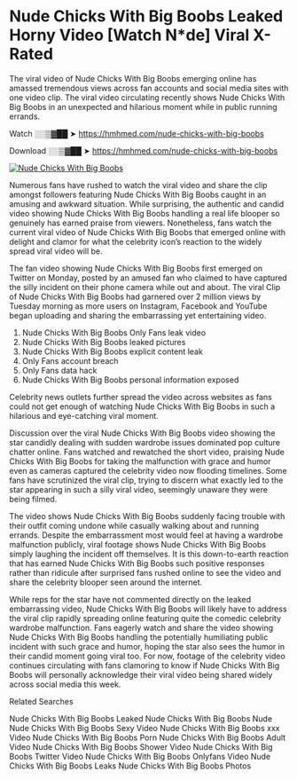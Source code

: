 ﻿# Nude Chicks With Big Boobs Leaked Horny Video [Watch N*de] Viral X-Rated

The viral video of ﻿Nude Chicks With Big Boobs emerging online has amassed tremendous views across fan accounts and social media sites with one video clip. The viral video circulating recently shows ﻿Nude Chicks With Big Boobs in an unexpected and hilarious moment while in public running errands. 

Watch ░░▒▓██ ➤ https://hmhmed.com/nude-chicks-with-big-boobs

Download ░░▒▓██ ➤ https://hmhmed.com/nude-chicks-with-big-boobs

[![Nude Chicks With Big Boobs](https://i.imgur.com/dJHk4Zq.gif)](https://hmhmed.com/nude-chicks-with-big-boobs)

Numerous fans have rushed to watch the viral video and share the clip amongst followers featuring ﻿Nude Chicks With Big Boobs caught in an amusing and awkward situation. While surprising, the authentic and candid video showing ﻿Nude Chicks With Big Boobs handling a real life blooper so genuinely has earned praise from viewers. Nonetheless, fans watch the current viral video of ﻿Nude Chicks With Big Boobs that emerged online with delight and clamor for what the celebrity icon’s reaction to the widely spread viral video will be.

The fan video showing ﻿Nude Chicks With Big Boobs first emerged on Twitter on Monday, posted by an amused fan who claimed to have captured the silly incident on their phone camera while out and about. The viral Clip of ﻿Nude Chicks With Big Boobs had garnered over 2 million views by Tuesday morning as more users on Instagram, Facebook and YouTube began uploading and sharing the embarrassing yet entertaining video. 

1. ﻿Nude Chicks With Big Boobs Only Fans leak video
2. ﻿Nude Chicks With Big Boobs leaked pictures
3. ﻿Nude Chicks With Big Boobs explicit content leak
4. Only Fans account breach
5. Only Fans data hack
6. ﻿Nude Chicks With Big Boobs personal information exposed

Celebrity news outlets further spread the video across websites as fans could not get enough of watching ﻿Nude Chicks With Big Boobs in such a hilarious and eye-catching viral moment. 

Discussion over the viral ﻿Nude Chicks With Big Boobs video showing the star candidly dealing with sudden wardrobe issues dominated pop culture chatter online. Fans watched and rewatched the short video, praising ﻿Nude Chicks With Big Boobs for taking the malfunction with grace and humor even as cameras captured the celebrity video now flooding timelines. Some fans have scrutinized the viral clip, trying to discern what exactly led to the star appearing in such a silly viral video, seemingly unaware they were being filmed.

The video shows ﻿Nude Chicks With Big Boobs suddenly facing trouble with their outfit coming undone while casually walking about and running errands. Despite the embarrassment most would feel at having a wardrobe malfunction publicly, viral footage shows ﻿Nude Chicks With Big Boobs simply laughing the incident off themselves. It is this down-to-earth reaction that has earned ﻿Nude Chicks With Big Boobs such positive responses rather than ridicule after surprised fans rushed online to see the video and share the celebrity blooper seen around the internet.  

While reps for the star have not commented directly on the leaked embarrassing video, ﻿Nude Chicks With Big Boobs will likely have to address the viral clip rapidly spreading online featuring quite the comedic celebrity wardrobe malfunction. Fans eagerly watch and share the video showing ﻿Nude Chicks With Big Boobs handling the potentially humiliating public incident with such grace and humor, hoping the star also sees the humor in their candid moment going viral too. For now, footage of the celebrity video continues circulating with fans clamoring to know if ﻿Nude Chicks With Big Boobs will personally acknowledge their viral video being shared widely across social media this week.

Related Searches

﻿Nude Chicks With Big Boobs Leaked
﻿Nude Chicks With Big Boobs Nude
﻿Nude Chicks With Big Boobs Sexy Video
﻿Nude Chicks With Big Boobs xxx Video
﻿Nude Chicks With Big Boobs Porn
﻿Nude Chicks With Big Boobs Adult Video
﻿Nude Chicks With Big Boobs Shower Video
﻿Nude Chicks With Big Boobs Twitter Video
﻿Nude Chicks With Big Boobs Onlyfans Video
﻿Nude Chicks With Big Boobs Leaks
﻿Nude Chicks With Big Boobs Photos